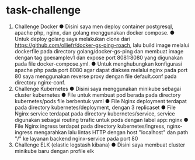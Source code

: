 # task-challenge
1. Challenge Docker
   ● Disini saya men deploy container postgresql, apache php, nginx, dan golang menggunakan docker compose.
   ● Untuk deploy golang saya melakukan clone dari https://github.com/olliefr/docker-gs-ping-roach, lalu build image melalui dockerfile pada directory golang/docker-gs-ping
     dan membuat image dengan tag goexamplev1 dan expose port 8081:8080 yang digunakan pada file docker-compose.yml.
   ● Untuk menghubungkan konfigurasi apache php pada port 8080 agar dapat diakses melalui nginx pada port 80 saya menggunakan reverse proxy dengan file default.conf pada
     directory nginx-conf.
2. Challenge Kubernetes
   ● Disini saya menggunakan minikube sebagai cluster kubernetes
   ● File untuk membuat pod berada pada directory kubernetes/pods file berbentuk yaml
   ● File Nginx deployment terdapat pada directory kubernetes/deployment, dengan 3 replicaset
   ● File Nginx service terdapat pada directory kubernetes/service, service digunakan sebagai routing trrafic untuk pods dengan label app: nginx
   ● File Nginx ingress terdapat pada directory kubernetes/ingress, nginx-ingress mengarahkan lalu lintas HTTP dengan host "localhost" dan path "/" ke layanan backend nginx-service pada port 80
3. Challenge ELK (elastic logstash kibana)
   ● Disini saya membuat cluster minikube baru dengan profile elk
   

